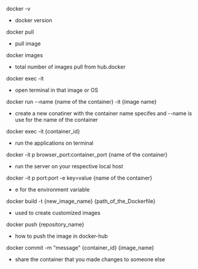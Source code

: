 docker -v
- docker version

docker pull <image name>
- pull image

docker images
- total number of images pull from hub.docker

docker exec -it <image name>
- open terminal in that image or OS

docker run --name {name of the container} -it {image name}
- create a new conatiner with the container name specifes and --name is use for the name of the container

docker exec -it {container_id}
- run the applications on terminal

docker -it p browser_port:container_port {name of the container}
- run the server on your respective local host

docker -it p port:port -e key=value {name of the container}
- e for the environment variable

docker build -t {new_image_name} {path_of_the_Dockerfile}
- used to create customized images

docker push {repository_name}
- how to push the image in docker-hub

docker commit -m "message" {container_id} {image_name}
- share the container that you made changes to someone else
